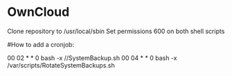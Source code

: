 # OwnCloud

Clone repository to /usr/local/sbin
Set permissions 600 on both shell scripts

#How to add a cronjob:

00 02 * * 0 bash -x //SystemBackup.sh
00 04 * * 0 bash -x /var/scripts/RotateSystemBackups.sh
